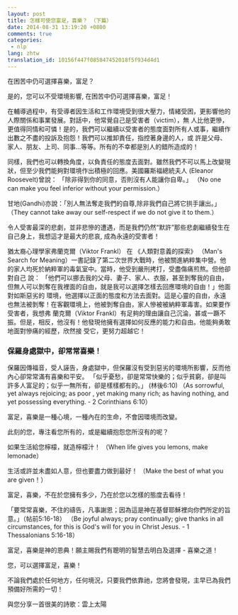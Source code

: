```yaml
---
layout: post
title: 怎樣可使您富足，喜樂？ （下篇）
date: 2014-08-31 13:19:20 +0800
comments: true
categories:
 - nlp
lang: zhtw
translation_id: 10156f447f085847452018f5f934d4d1
---
```


在困苦中仍可選擇喜樂，富足？

是的，您可以不受環境影響, 在困苦中仍可選擇喜樂，富足！

在輔導過程中，有受導者因生活和工作環境受到很大壓力，情緒受困，更影響他的人際關係和事業發展。對話中，他常覺自己是受害者（victim），無 人比他更慘，更值得同情和可憐！是的，我們可以繼續以受害者的態度面對所有人或事，繼續作出數之不盡的投訴及抱怨！我們可以推卸責任，指控著身邊的人，或 許是父母、家人、朋友、上司、同事...等等。所有的不幸都是別人的錯所造成的！

同樣，我們也可以轉換角度，以負責任的態度去面對。雖然我們不可以馬上改變現狀，但至少我們能夠對環境作出積極的回應。美國羅斯福總統夫人 (Eleanor Roosevelt)曾說： 「除非得到你的同意，否則沒有人能讓你自卑。」 （No one can make you feel inferior without your permission.）

甘地(Gandhi)亦說：「別人無法奪走我們的自尊,除非我們自己將它拱手讓出。」 （They cannot take away our self-respect if we do not give it to them.）

令人受害最深的悲劇，並非悲慘的遭遇，而是我們仍然“默許”那些悲劇繼續發生在自己身上，我想這才是最大的悲哀, 成為永遠的受害者！

猶太裔心理學家弗蘭克爾（Viktor Frankl） 在 《人類對意義的探索》 （Man's Search for Meaning）一書記錄了第二次世界大戰時，他被關進納粹集中營。他的家人均死於納粹軍的毒氣室中。當時，他受到嚴刑拷打，受盡傷痛煎熬。但他卻對自己 說： 「他們可以挪去我的父母、妻子、家人、衣服，甚至剝奪我的自由，但無人可以剝奪在我裡面的自由，就是我可以選擇怎樣去回應環境的自由！」他面對如斯惡劣的 環境，他選擇以正面的態度和方法去面對。這是心靈的自由，永遠也無法被剝奪！在客觀環境上，他被剝奪自由，家人慘被被納粹軍毒害。如果要作受害者，我想弗 蘭克爾（Viktor Frankl）有足夠的理由讓自己沉淪，甚或一蹶不振。但是，相反，他沒有！他發現他擁有選擇如何反應的能力和自由。他能夠勇敢地面對慘痛的經歷，欣然接 受它，更努力超越它！

### 保羅身處獄中，卻常常喜樂！

保羅因傳福音，受人誣告，身處獄中，但保羅沒有受到惡劣的環境所影響，反而他內心卻常常滿有喜樂和平安。 「似乎憂愁，卻是常常快樂的；似乎貧窮，卻是叫許多人富足的；似乎一無所有，卻是樣樣都有的。」 (林後6:10) （As sorrowful, yet always rejoicing; as poor , yet making many rich; as having nothing, and yet possessing everything. - 2 Corinthians 6:10）

富足，喜樂是一種心境，一種內在的生命，不會因環境而改變。

此刻的您，專注看您所有的，或是繼續抱怨您所沒有的呢？

如果生活給您檸檬，就造檸檬汁！ （When life gives you lemons, make lemonade）

生活或許並未盡如人意，但也要盡力做到最好！ （Make the best of what you are given！）

富足，喜樂，不在於您擁有多少，乃在於您以怎樣的態度去看待！

「要常常喜樂，不住的禱告，凡事謝恩；因為這是神在基督耶穌裡向你們所定的旨意。」（帖前5:16-18） （Be joyful always; pray continually; give thanks in all circumstances, for this is God's will for you in Christ Jesus. - 1 Thessalonians 5:16-18）

富足，喜樂是神的恩典！願主賜我們有聰明的智慧去明白及選擇 - 喜樂之道！

您，可以選擇富足，喜樂！

不論我們處於任何地方，任何境況，只要我們依靠祂，您將會發現，主早已為我們預備好所需的一切！

與您分享一首很美的詩歌：雲上太陽

